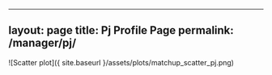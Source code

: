 
---
layout: page
title: Pj Profile Page
permalink: /manager/pj/
---

![Scatter plot]({ site.baseurl }/assets/plots/matchup_scatter_pj.png)
